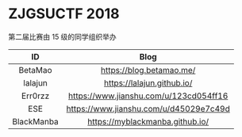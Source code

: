 # ZJGSUCTF 2018

第二届比赛由 15 级的同学组织举办

|     ID     |                  Blog                  |
| :--------: | :------------------------------------: |
|  BetaMao   |        https://blog.betamao.me/        |
|  lalajun   |       https://lalajun.github.io/       |
|  Err0rzz   | https://www.jianshu.com/u/123cd054ff16 |
|    ESE     | https://www.jianshu.com/u/d45029e7c49d |
| BlackManba |    https://myblackmanba.github.io/     |
